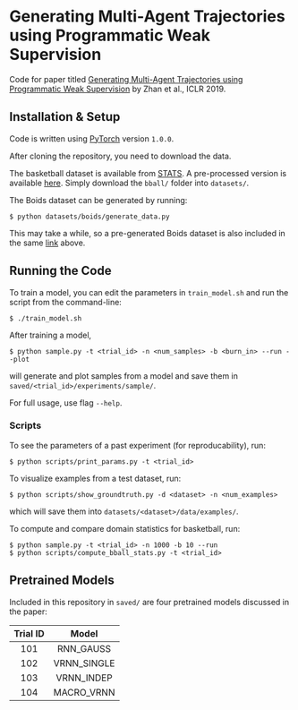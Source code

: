 # Generating Multi-Agent Trajectories using Programmatic Weak Supervision

Code for paper titled [Generating Multi-Agent Trajectories using Programmatic Weak Supervision](https://arxiv.org/abs/1803.07612) by Zhan et al., ICLR 2019.

## Installation & Setup

Code is written using [PyTorch](https://pytorch.org/) version `1.0.0`.

After cloning the repository, you need to download the data.

The basketball dataset is available from [STATS](https://www.stats.com/data-science/). A pre-processed version is available [here](https://drive.google.com/drive/folders/1g6jlyYGH8rIrJfZ7TrGsCyS0Kf2d0lY-?usp=sharing). Simply download the `bball/` folder into `datasets/`.

The Boids dataset can be generated by running:
```
$ python datasets/boids/generate_data.py
```
This may take a while, so a pre-generated Boids dataset is also included in the same [link](https://drive.google.com/drive/folders/1g6jlyYGH8rIrJfZ7TrGsCyS0Kf2d0lY-?usp=sharing) above.

## Running the Code

To train a model, you can edit the parameters in `train_model.sh` and run the script from the command-line:
```
$ ./train_model.sh
```
After training a model,
```
$ python sample.py -t <trial_id> -n <num_samples> -b <burn_in> --run --plot
```
will generate and plot samples from a model and save them in `saved/<trial_id>/experiments/sample/`.

For full usage, use flag `--help`.

### Scripts

To see the parameters of a past experiment (for reproducability), run:
```
$ python scripts/print_params.py -t <trial_id>
```
To visualize examples from a test dataset, run:
```
$ python scripts/show_groundtruth.py -d <dataset> -n <num_examples>
```
which will save them into `datasets/<dataset>/data/examples/`.

To compute and compare domain statistics for basketball, run:
```
$ python sample.py -t <trial_id> -n 1000 -b 10 --run
$ python scripts/compute_bball_stats.py -t <trial_id>
```

## Pretrained Models

Included in this repository in `saved/` are four pretrained models discussed in the paper:

| Trial ID |    Model    |
|:--------:|:-----------:|
|    101   |  RNN_GAUSS  |
|    102   | VRNN_SINGLE |
|    103   |  VRNN_INDEP |
|    104   |  MACRO_VRNN |
